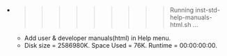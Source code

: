 * >>>>>>>>> Running inst-std-help-manuals-html.sh ...
  * Add user & developer manuals(html) in Help menu.
  * Disk size = 2586980K. Space Used = 76K. Runtime = 00:00:00:00.
